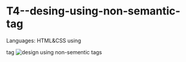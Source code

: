 # T4--desing-using-non-semantic-tag
 Languages: HTML&CSS
 using <div> tag
 ![design using non-sementic tags](https://github.com/malantivora04/T4-design-using-non-semantic-tag/assets/146733377/59e88f9c-48b8-4780-b157-da938cf7bb45)
